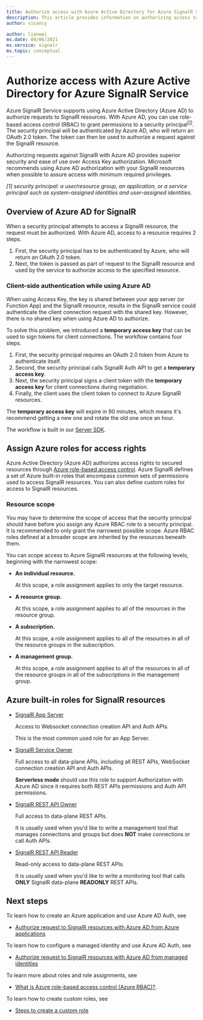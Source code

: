 ```yaml
---
title: Authorize access with Azure Active Directory for Azure SignalR Service
description: This article provides information on authorizing access to Azure SignalR Service resources using Azure Active Directory. 
author: vicancy

author: lianwei
ms.date: 09/06/2021
ms.service: signalr
ms.topic: conceptual
---
```


# Authorize access with Azure Active Directory for Azure SignalR Service

Azure SignalR Service supports using Azure Active Directory (Azure AD) to authorize requests to SignalR resources. With Azure AD, you can use role-based access control (RBAC) to grant permissions to a security principal<sup>[<a href="#security-principal">1</a>]</sup>. The security principal will be authenticated by Azure AD, who will return an OAuth 2.0 token. The token can then be used to authorize a request against the SignalR resource.

Authorizing requests against SignalR with Azure AD provides superior security and ease of use over Access Key authorization. Microsoft recommends using Azure AD authorization with your SignalR resources when possible to assure access with minimum required privileges.

<a id="security-principal"></a>
*[1] security principal: a user/resource group, an application, or a service principal such as system-assigned identities and user-assigned identities.*

## Overview of Azure AD for SignalR

When a security principal attempts to access a SignalR resource, the request must be authorized. With Azure AD, access to a resource requires 2 steps. 

1. First, the security principal has to be authenticated by Azure, who will return an OAuth 2.0 token. 
2. Next, the token is passed as part of request to the SignalR resource and used by the service to authorize access to the specified resource.

### Client-side authentication while using Azure AD

When using Access Key, the key is shared between your app server (or Function App) and the SignalR resource, results in the SignalR service could authenticate the client connection request with the shared key. However, there is no shared key when using Azure AD to authorize. 

To solve this problem, we introduced a **temporary access key** that can be used to sign tokens for client connections. The workflow contains four steps.

1. First, the security principal requires an OAuth 2.0 token from Azure to authenticate itself.
2. Second, the security principal calls SignalR Auth API to get a **temporary access key**.
3. Next, the security principal signs a client token with the **temporary access key** for client connections during negotiation.
4. Finally, the client uses the client token to connect to Azure SignalR resources.

The **temporary access key** will expire in 90 minutes, which means it's recommend getting a new one and rotate the old one once an hour. 

The workflow is built in our [Server SDK](https://github.com/Azure/azure-signalr).

## Assign Azure roles for access rights

Azure Active Directory (Azure AD) authorizes access rights to secured resources through [Azure role-based access control](../role-based-access-control/overview.md). Azure SignalR defines a set of Azure built-in roles that encompass common sets of permissions used to access SignalR resources. You can also define custom roles for access to SignalR resources.

### Resource scope

You may have to determine the scope of access that the security principal should have before you assign any Azure RBAC role to a security principal. It is recommended to only grant the narrowest possible scope. Azure RBAC roles defined at a broader scope are inherited by the resources beneath them.

You can scope access to Azure SignalR resources at the following levels, beginning with the narrowest scope:

- **An individual resource.** 

  At this scope, a role assignment applies to only the target resource.

- **A resource group.** 

  At this scope, a role assignment applies to all of the resources in the resource group.

- **A subscription.**

  At this scope, a role assignment applies to all of the resources in all of the resource groups in the subscription.

- **A management group.** 
  
  At this scope, a role assignment applies to all of the resources in all of the resource groups in all of the subscriptions in the management group.

## Azure built-in roles for SignalR resources

- [SignalR App Server](../role-based-access-control/built-in-roles.md#signalr-app-server)

	Access to Websocket connection creation API and Auth APIs.
	
	This is the most common used role for an App Server.

- [SignalR Service Owner](../role-based-access-control/built-in-roles.md#signalr-service-owner)

	Full access to all data-plane APIs, including all REST APIs, WebSocket connection creation API and Auth APIs.

	**Serverless mode** should use this role to support Authorization with Azure AD since it requires both REST APIs permissions and Auth API permissions.

- [SignalR REST API Owner](../role-based-access-control/built-in-roles.md#signalr-rest-api-owner)

	Full access to data-plane REST APIs.

	It is usually used when you'd like to write a management tool that manages connections and groups but does **NOT** make connections or call Auth APIs.

- [SignalR REST API Reader](../role-based-access-control/built-in-roles.md#signalr-rest-api-reader)

	Read-only access to data-plane REST APIs.

	It is usually used when you'd like to write a monitoring tool that calls **ONLY** SignalR data-plane **READONLY** REST APIs.

## Next steps

To learn how to create an Azure application and use Azure AD Auth, see
- [Authorize request to SignalR resources with Azure AD from Azure applications](signalr-howto-authorize-application.md)

To learn how to configure a managed identity and use Azure AD Auth, see
- [Authorize request to SignalR resources with Azure AD from managed identities](signalr-howto-authorize-managed-identity.md)

To learn more about roles and role assignments, see 
- [What is Azure role-based access control (Azure RBAC)?](../role-based-access-control/overview.md).

To learn how to create custom roles, see 
- [Steps to create a custom role](../role-based-access-control/custom-roles.md#steps-to-create-a-custom-role)